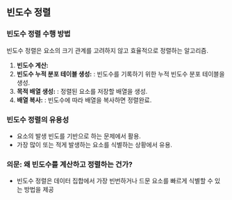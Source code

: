 ## 빈도수 정렬

### 빈도수 정렬 수행 방법
빈도수 정렬은 요소의 크기 관계를 고려하지 않고 효율적으로 정렬하는 알고리즘.

1. **빈도수 계산:**
2. **빈도수 누적 분포 테이블 생성:** : 빈도수를 기록하기 위한 누적 빈도수 분포 테이블을 생성.
3. **목적 배열 생성:** : 정렬된 요소를 저장할 배열을 생성.
4. **배열 복사:** : 빈도수에 따라 배열을 복사하면 정렬완료.

### 빈도수 정렬의 유용성

- 요소의 발생 빈도를 기반으로 하는 문제에서 활용.
- 가장 많이 또는 적게 발생하는 요소를 식별하는 상황에서 유용.

### 의문: 왜 빈도수를 계산하고 정렬하는 건가?

- 빈도수 정렬은 데이터 집합에서 가장 빈번하거나 드문 요소를 빠르게 식별할 수 있는 방법을 제공
